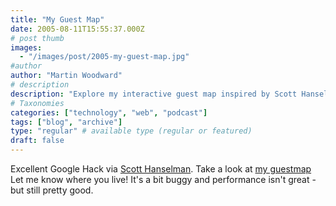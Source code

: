 ```yaml
---
title: "My Guest Map"
date: 2005-08-11T15:55:37.000Z
# post thumb
images:
  - "/images/post/2005-my-guest-map.jpg"
#author
author: "Martin Woodward"
# description
description: "Explore my interactive guest map inspired by Scott Hanselman's Google Hack—let me know where you live!"
# Taxonomies
categories: ["technology", "web", "podcast"]
tags: ["blog", "archive"]
type: "regular" # available type (regular or featured)
draft: false
---
```


Excellent Google Hack via [Scott Hanselman](http://www.hanselman.com/blog/). Take a look at [my guestmap](#) Let me know where you live! It's a bit buggy and performance isn't great - but still pretty good.
